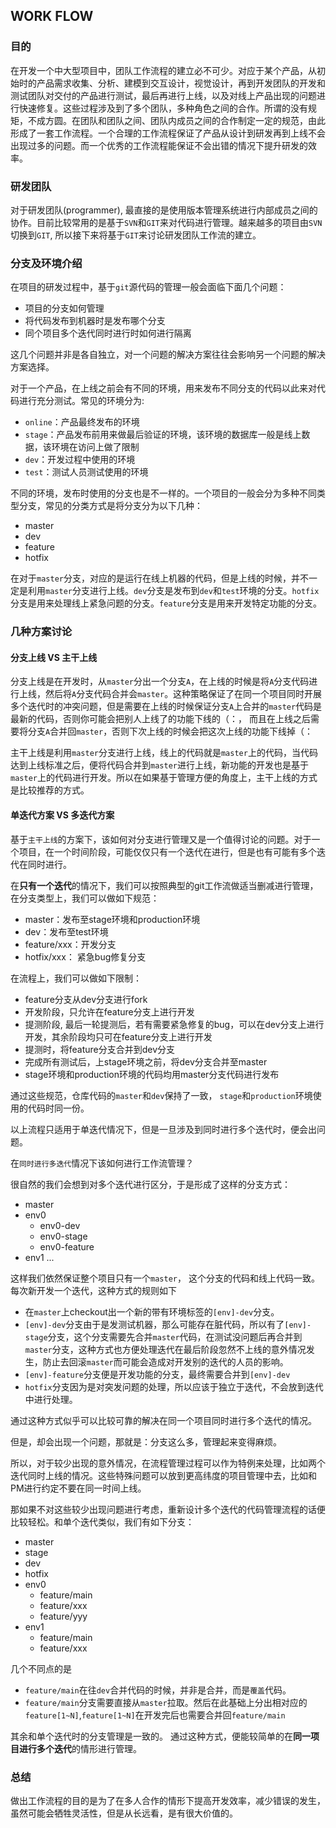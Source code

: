 ## WORK FLOW
### 目的
在开发一个中大型项目中，团队工作流程的建立必不可少。对应于某个产品，从初始时的产品需求收集、分析、建模到交互设计，视觉设计，再到开发团队的开发和测试团队对交付的产品进行测试，最后再进行上线，以及对线上产品出现的问题进行快速修复。这些过程涉及到了多个团队，多种角色之间的合作。所谓的没有规矩，不成方圆。在团队和团队之间、团队内成员之间的合作制定一定的规范，由此形成了一套工作流程。一个合理的工作流程保证了产品从设计到研发再到上线不会出现过多的问题。而一个优秀的工作流程能保证不会出错的情况下提升研发的效率。

### 研发团队
对于研发团队(programmer), 最直接的是使用版本管理系统进行内部成员之间的协作。目前比较常用的是基于`SVN`和`GIT`来对代码进行管理。越来越多的项目由`SVN`切换到`GIT`, 所以接下来将基于`GIT`来讨论研发团队工作流的建立。

### 分支及环境介绍
在项目的研发过程中，基于`git`源代码的管理一般会面临下面几个问题：
- 项目的分支如何管理
- 将代码发布到机器时是发布哪个分支
- 同个项目多个迭代同时进行时如何进行隔离

这几个问题并非是各自独立，对一个问题的解决方案往往会影响另一个问题的解决方案选择。

对于一个产品，在上线之前会有不同的环境，用来发布不同分支的代码以此来对代码进行充分测试。常见的环境分为:
  - `online`：产品最终发布的环境
  - `stage`：产品发布前用来做最后验证的环境，该环境的数据库一般是线上数据，该环境在访问上做了限制
  - `dev`：开发过程中使用的环境
  - `test`：测试人员测试使用的环境

不同的环境，发布时使用的分支也是不一样的。一个项目的一般会分为多种不同类型分支，常见的分类方式是将分支分为以下几种：
  - master
  - dev
  - feature
  - hotfix

在对于`master`分支，对应的是运行在线上机器的代码，但是上线的时候，并不一定是利用`master`分支进行上线。`dev`分支是发布到`dev`和`test`环境的分支。`hotfix`分支是用来处理线上紧急问题的分支。`feature`分支是用来开发特定功能的分支。

### 几种方案讨论

#### 分支上线 VS 主干上线
分支上线是在开发时，从`master`分出一个分支`A`，在上线的时候是将`A`分支代码进行上线，然后将`A`分支代码合并会`master`。这种策略保证了在同一个项目同时开展多个迭代时的冲突问题，但是需要在上线的时候保证分支`A`上合并的`master`代码是最新的代码，否则你可能会把别人上线了的功能下线的（：， 而且在上线之后需要将分支`A`合并回`master`，否则下次上线的时候会把这次上线的功能下线掉（：

主干上线是利用`master`分支进行上线，线上的代码就是`master`上的代码，当代码达到上线标准之后，便将代码合并到`master`进行上线，新功能的开发也是基于`master`上的代码进行开发。所以在如果基于管理方便的角度上，主干上线的方式是比较推荐的方式。

#### 单迭代方案 VS 多迭代方案
基于`主干上线`的方案下，该如何对分支进行管理又是一个值得讨论的问题。对于一个项目，在一个时间阶段，可能仅仅只有一个迭代在进行，但是也有可能有多个迭代在同时进行。

在<b>只有一个迭代</b>的情况下，我们可以按照典型的git工作流做适当删减进行管理，在分支类型上，我们可以做如下规范：
- master：发布至stage环境和production环境
- dev：发布至test环境
- feature/xxx：开发分支
- hotfix/xxx： 紧急bug修复分支

在流程上，我们可以做如下限制：
- feature分支从dev分支进行fork
- 开发阶段，只允许在feature分支上进行开发
- 提测阶段, 最后一轮提测后，若有需要紧急修复的bug，可以在dev分支上进行开发，其余阶段均只可在feature分支上进行开发
- 提测时，将feature分支合并到dev分支
- 完成所有测试后，上stage环境之前，将dev分支合并至master
- stage环境和production环境的代码均用master分支代码进行发布

通过这些规范，仓库代码的`master`和`dev`保持了一致， `stage`和`production`环境使用的代码时同一份。

以上流程只适用于单迭代情况下，但是一旦涉及到同时进行多个迭代时，便会出问题。

在`同时进行多迭代`情况下该如何进行工作流管理？

很自然的我们会想到对多个迭代进行区分，于是形成了这样的分支方式：
- master
- env0
  - env0-dev
  - env0-stage
  - env0-feature
- env1
  ...

这样我们依然保证整个项目只有一个`master`， 这个分支的代码和线上代码一致。每次新开发一个迭代，这种方式的规则如下
- 在`master`上checkout出一个新的带有环境标签的`[env]-dev`分支。
- `[env]-dev`分支由于是发测试机器，那么可能存在脏代码，所以有了`[env]-stage`分支，这个分支需要先合并`master`代码，在测试没问题后再合并到`master`分支，这种方式也方便处理迭代在最后阶段忽然不上线的意外情况发生，防止去回滚`master`而可能会造成对开发别的迭代的人员的影响。
- `[env]-feature`分支便是开发功能的分支，最终需要合并到`[env]-dev`
- `hotfix`分支因为是对突发问题的处理，所以应该于独立于迭代，不会放到迭代中进行处理。

通过这种方式似乎可以比较可靠的解决在同一个项目同时进行多个迭代的情况。

但是，却会出现一个问题，那就是：分支这么多，管理起来变得麻烦。

所以，对于较少出现的意外情况，在流程管理过程可以作为特例来处理，比如两个迭代同时上线的情况。这些特殊问题可以放到更高纬度的项目管理中去，比如和PM进行约定不要在同一时间上线。

那如果不对这些较少出现问题进行考虑，重新设计多个迭代的代码管理流程的话便比较轻松。和单个迭代类似，我们有如下分支：
- master
- stage
- dev
- hotfix
- env0
  - feature/main
  - feature/xxx
  - feature/yyy
- env1
  - feature/main
  - feature/xxx

几个不同点的是
  - `feature/main`在往`dev`合并代码的时候，并非是合并，而是`覆盖`代码。
  - `feature/main`分支需要直接从`master`拉取。然后在此基础上分出相对应的`feature[1~N]`,`feature[1~N]`在开发完后也需要合并回`feature/main`

其余和单个迭代时的分支管理是一致的。
通过这种方式，便能较简单的在<b>同一项目进行多个迭代</b>的情形进行管理。

### 总结
做出工作流程的目的是为了在多人合作的情形下提高开发效率，减少错误的发生，虽然可能会牺牲灵活性，但是从长远看，是有很大价值的。
